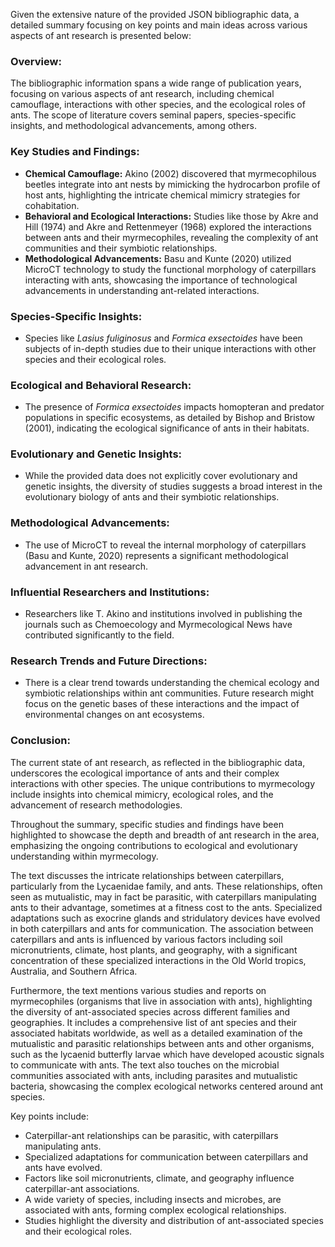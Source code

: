 Given the extensive nature of the provided JSON bibliographic data, a detailed summary focusing on key points and main ideas across various aspects of ant research is presented below:

### Overview:
The bibliographic information spans a wide range of publication years, focusing on various aspects of ant research, including chemical camouflage, interactions with other species, and the ecological roles of ants. The scope of literature covers seminal papers, species-specific insights, and methodological advancements, among others.

### Key Studies and Findings:
- **Chemical Camouflage:** Akino (2002) discovered that myrmecophilous beetles integrate into ant nests by mimicking the hydrocarbon profile of host ants, highlighting the intricate chemical mimicry strategies for cohabitation.
- **Behavioral and Ecological Interactions:** Studies like those by Akre and Hill (1974) and Akre and Rettenmeyer (1968) explored the interactions between ants and their myrmecophiles, revealing the complexity of ant communities and their symbiotic relationships.
- **Methodological Advancements:** Basu and Kunte (2020) utilized MicroCT technology to study the functional morphology of caterpillars interacting with ants, showcasing the importance of technological advancements in understanding ant-related interactions.

### Species-Specific Insights:
- Species like *Lasius fuliginosus* and *Formica exsectoides* have been subjects of in-depth studies due to their unique interactions with other species and their ecological roles.

### Ecological and Behavioral Research:
- The presence of *Formica exsectoides* impacts homopteran and predator populations in specific ecosystems, as detailed by Bishop and Bristow (2001), indicating the ecological significance of ants in their habitats.

### Evolutionary and Genetic Insights:
- While the provided data does not explicitly cover evolutionary and genetic insights, the diversity of studies suggests a broad interest in the evolutionary biology of ants and their symbiotic relationships.

### Methodological Advancements:
- The use of MicroCT to reveal the internal morphology of caterpillars (Basu and Kunte, 2020) represents a significant methodological advancement in ant research.

### Influential Researchers and Institutions:
- Researchers like T. Akino and institutions involved in publishing the journals such as Chemoecology and Myrmecological News have contributed significantly to the field.

### Research Trends and Future Directions:
- There is a clear trend towards understanding the chemical ecology and symbiotic relationships within ant communities. Future research might focus on the genetic bases of these interactions and the impact of environmental changes on ant ecosystems.

### Conclusion:
The current state of ant research, as reflected in the bibliographic data, underscores the ecological importance of ants and their complex interactions with other species. The unique contributions to myrmecology include insights into chemical mimicry, ecological roles, and the advancement of research methodologies.

Throughout the summary, specific studies and findings have been highlighted to showcase the depth and breadth of ant research in the area, emphasizing the ongoing contributions to ecological and evolutionary understanding within myrmecology.

The text discusses the intricate relationships between caterpillars, particularly from the Lycaenidae family, and ants. These relationships, often seen as mutualistic, may in fact be parasitic, with caterpillars manipulating ants to their advantage, sometimes at a fitness cost to the ants. Specialized adaptations such as exocrine glands and stridulatory devices have evolved in both caterpillars and ants for communication. The association between caterpillars and ants is influenced by various factors including soil micronutrients, climate, host plants, and geography, with a significant concentration of these specialized interactions in the Old World tropics, Australia, and Southern Africa.

Furthermore, the text mentions various studies and reports on myrmecophiles (organisms that live in association with ants), highlighting the diversity of ant-associated species across different families and geographies. It includes a comprehensive list of ant species and their associated habitats worldwide, as well as a detailed examination of the mutualistic and parasitic relationships between ants and other organisms, such as the lycaenid butterfly larvae which have developed acoustic signals to communicate with ants. The text also touches on the microbial communities associated with ants, including parasites and mutualistic bacteria, showcasing the complex ecological networks centered around ant species.

Key points include:
- Caterpillar-ant relationships can be parasitic, with caterpillars manipulating ants.
- Specialized adaptations for communication between caterpillars and ants have evolved.
- Factors like soil micronutrients, climate, and geography influence caterpillar-ant associations.
- A wide variety of species, including insects and microbes, are associated with ants, forming complex ecological relationships.
- Studies highlight the diversity and distribution of ant-associated species and their ecological roles.